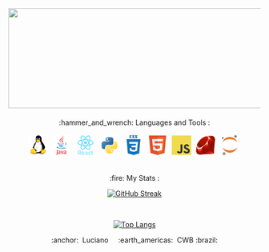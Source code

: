 <div align="center">
  <img src="https://media.giphy.com/media/QpVUMRUJGokfqXyfa1/giphy.gif" width="800" height="200"/>
</div>
<br>
<div align="center">:hammer_and_wrench: Languages and Tools :</div>
<br>
<div align="center">
  <img src="https://github.com/devicons/devicon/blob/master/icons/linux/linux-original.svg" title="Linux" alt="Linux" width="40" height="40"/>&nbsp;
  <img src="https://github.com/devicons/devicon/blob/master/icons/java/java-original-wordmark.svg" title="Java" alt="Java" width="40" height="40"/>&nbsp;
  <img src="https://github.com/devicons/devicon/blob/master/icons/react/react-original-wordmark.svg" title="React" alt="React" width="40" height="40"/>&nbsp;
  <img src="https://github.com/devicons/devicon/blob/master/icons/python/python-original.svg" title="Python" alt="Python" width="40" height="40"/>&nbsp;
  <img src="https://github.com/devicons/devicon/blob/master/icons/css3/css3-plain-wordmark.svg"  title="CSS3" alt="CSS" width="40" height="40"/>&nbsp;
  <img src="https://github.com/devicons/devicon/blob/master/icons/html5/html5-original.svg" title="HTML5" alt="HTML" width="40" height="40"/>&nbsp;
  <img src="https://github.com/devicons/devicon/blob/master/icons/javascript/javascript-original.svg" title="JavaScript" alt="JavaScript" width="40" height="40"/>&nbsp;
  <img src="https://github.com/devicons/devicon/blob/master/icons/ruby/ruby-original.svg" title="Ruby" alt="Ruby" width="40" height="40"/>&nbsp;
  <img src="https://github.com/devicons/devicon/blob/master/icons/jupyter/jupyter-original.svg" title="Jupyter" alt="Jupyter" width="40" height="40"/>&nbsp;
</div>
<br>
<br>
<div align="center">:fire: My Stats :</div>
<div align="center">

[![GitHub Streak](http://github-readme-streak-stats.herokuapp.com?user=cwbads22&theme=dark&hide_border=true&date_format=j%20M%5B%20Y%5D)](https://git.io/streak-stats)

</div>
<br>
<div align="center">

[![Top Langs](https://github-readme-stats.vercel.app/api/top-langs/?username=cwbads22&layout=compact&theme=vision-friendly-dark)](https://github.com/anuraghazra/github-readme-stats)

</div>
<div align="center">:anchor:&nbsp; Luciano &nbsp; &nbsp; :earth_americas: &nbsp;CWB  :brazil:</>

